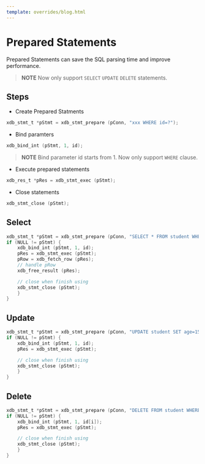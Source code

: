 ```yaml
---
template: overrides/blog.html
---
```


# Prepared Statements

Prepared Statements can save the SQL parsing time and improve performance.

> **NOTE**
> Now only support `SELECT` `UPDATE` `DELETE` statements.

## Steps

- Create Prepared Statments

``` c
xdb_stmt_t *pStmt = xdb_stmt_prepare (pConn, "xxx WHERE id=?");
```

- Bind paramters

```c
xdb_bind_int (pStmt, 1, id);
```

> **NOTE**
> Bind parameter id starts from 1. 
> Now only support `WHERE` clause.

- Execute prepared statements

```c
xdb_res_t *pRes = xdb_stmt_exec (pStmt);
```

- Close statements

```c
xdb_stmt_close (pStmt);
```

## Select

```c
xdb_stmt_t *pStmt = xdb_stmt_prepare (pConn, "SELECT * FROM student WHERE id=?");
if (NULL != pStmt) {
	xdb_bind_int (pStmt, 1, id);
	pRes = xdb_stmt_exec (pStmt);
	pRow = xdb_fetch_row (pRes);
	// handle pRow
	xdb_free_result (pRes);

	// close when finish using
	xdb_stmt_close (pStmt);
	}
}
```

## Update

```c
xdb_stmt_t *pStmt = xdb_stmt_prepare (pConn, "UPDATE student SET age=15 WHERE id=?");
if (NULL != pStmt) {
	xdb_bind_int (pStmt, 1, id);
	pRes = xdb_stmt_exec (pStmt);

	// close when finish using
	xdb_stmt_close (pStmt);
	}
}
```

## Delete

```c
xdb_stmt_t *pStmt = xdb_stmt_prepare (pConn, "DELETE FROM student WHERE id=?");
if (NULL != pStmt) {
	xdb_bind_int (pStmt, 1, id[i]);
	pRes = xdb_stmt_exec (pStmt);

	// close when finish using
	xdb_stmt_close (pStmt);
	}
}
```